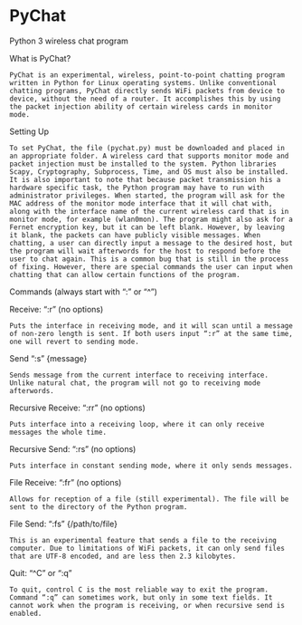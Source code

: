 # PyChat
Python 3 wireless chat program

What is PyChat?

	PyChat is an experimental, wireless, point-to-point chatting program written in Python for Linux operating systems. Unlike conventional chatting programs, PyChat directly sends WiFi packets from device to device, without the need of a router. It accomplishes this by using the packet injection ability of certain wireless cards in monitor mode.

Setting Up

	To set PyChat, the file (pychat.py) must be downloaded and placed in an appropriate folder. A wireless card that supports monitor mode and packet injection must be installed to the system. Python libraries Scapy, Cryptography, Subprocess, Time, and OS must also be installed. It is also important to note that because packet transmission his a hardware specific task, the Python program may have to run with administrator privileges. When started, the program will ask for the MAC address of the monitor mode interface that it will chat with, along with the interface name of the current wireless card that is in monitor mode, for example (wlan0mon). The program might also ask for a Fernet encryption key, but it can be left blank. However, by leaving it blank, the packets can have publicly visible messages. When chatting, a user can directly input a message to the desired host, but the program will wait afterwords for the host to respond before the user to chat again. This is a common bug that is still in the process of fixing. However, there are special commands the user can input when chatting that can allow certain functions of the program.

Commands (always start with “:” or “^”)

Receive: “:r” (no options)
	
	Puts the interface in receiving mode, and it will scan until a message of non-zero length is sent. If both users input “:r” at the same time, one will revert to sending mode.

Send “:s” {message}

	Sends message from the current interface to receiving interface. Unlike natural chat, the program will not go to receiving mode afterwords. 

Recursive Receive: “:rr” (no options)

	Puts interface into a receiving loop, where it can only receive messages the whole time. 

Recursive Send: “:rs” (no options)

	Puts interface in constant sending mode, where it only sends messages.

File Receive:  “:fr” (no options)

	Allows for reception of a file (still experimental). The file will be sent to the directory of the Python program.

File Send: “:fs” {/path/to/file}

	This is an experimental feature that sends a file to the receiving computer. Due to limitations of WiFi packets, it can only send files that are UTF-8 encoded, and are less then 2.3 kilobytes. 

Quit: “^C” or “:q”

	To quit, control C is the most reliable way to exit the program. Command “:q” can sometimes work, but only in some text fields. It cannot work when the program is receiving, or when recursive send is enabled.
